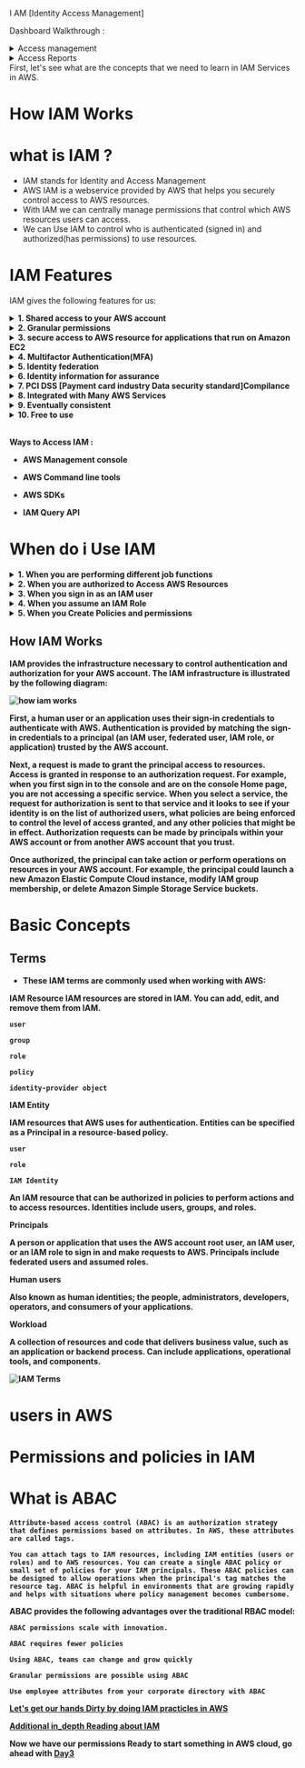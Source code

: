 I AM [Identity Access Management]

Dashboard Walkthrough :

<details> <summary>Access management</summary>User groups <br> users <br> Roles <br> Policies <br> Identity Providers <br> Account Settings</details>

<details><summary>Access Reports</summary>Access Analyzer <br>-  Exeternal Access <br> - Unused access <br> - Analyser settings <br> Credential Report <br>Organization activity <br> Service control policies</details>
First, let's see what are the concepts that we need to learn in IAM Services in AWS.

# How IAM Works

# what is IAM ?
- IAM stands for Identity and Access Management
- AWS IAM is a webservice provided by AWS that helps you securely control access to AWS resources.
- With IAM we can centrally manage permissions that control which AWS resources users can access.
- We can Use IAM to control who is authenticated (signed in) and authorized(has permissions) to use resources.

# IAM Features
IAM gives the following features for us:
<details><summary><b>1. Shared access to your AWS account</summary><br><b>

    You can grant other people permission to administer and use resources in your AWS account without having to share your password or access key.
</details>

<details>
<summary>2. Granular permissions</summary><b>

    You can grant other people permission to administer and use resources in your AWS account without having to share your password or access key. EX: We might allow some users complete access to EC2, S3,Redshift etc. But, for other users, we can allow read-only permission to S3 buckets, only administrator access to some ec2 instances or acces to only billing information etc.
</details>
<details><summary>3. secure access to AWS resource for applications that run on Amazon EC2</summary> <br><b>

    You can use IAM features to securely provide credentials for applications that run on EC2 instances. These credentials provide permissions for your application to access other AWS resources. Examples include S3 buckets and DynamoDB tables.

</details>
<details>
<summary>
4. Multifactor Authentication(MFA)</summary><br><b>
    
    You can add two-factor authentication to your account and to individual users for extra security. With MFA you or your users must provide not only a password or access key to work with your account, but also a code from a specially configured device  
</details>
<details><summary>5. Identity federation</summary><br><>
    
    You can allow users who already have passwords elsewhere—for example, in your corporate network or with an internet identity provider—to get temporary access to your AWS account.
</details>
<details><summary>6. Identity information for assurance
</summary><br><b>


    If you use AWS CloudTrail, you receive log records that include information about those who made requests for resources in your account. That information is based on IAM identities.
</details>
<details><summary>
7. PCI DSS [Payment card industry Data security standard]Compilance</summary><br><b>
   
   
    IAM supports the processing, storage, and transmission of credit card data by a merchant or service provider, and has been validated as being compliant with Payment Card Industry (PCI) Data Security Standard (DSS).
</details>
<details><summary>
8. Integrated with Many AWS Services</summary><br><b> 


[List of services we can integrate with IAM](https://docs.aws.amazon.com/IAM/latest/UserGuide/reference_aws-services-that-work-with-iam.html)
   </details>
<details><summary>
9.  Eventually consistent</summary><br><b>
    
    IAM, like many other AWS services, is eventually consistent. IAM achieves high availability by replicating data across multiple servers within Amazon's data centers around the world. If a request to change some data is successful, the change is committed and safely stored. However, the change must be replicated across IAM, which can take some time

    But, AWs itself recommends us to do not include such IAM changes in the critical, high-availability code paths of your application. Instead, make IAM changes in a separate initialization or setup routine that you run less frequently.
</details>

<details><summary>
10.     Free to use</summary><br><b>
    
        AWS IAM and AWS Security Token Service(AWS STS) are features of your AWS account offered at no additional charge. You are charged only when accessing other AWS services using Your IAM users or AWS STS temporary security credentials.

</details> </br>

Ways to Access IAM :

- **AWS Management console**

- **AWS Command line tools**

- **AWS SDKs**

- **IAM Query API**

# When do i Use IAM
<details><summary>1. When you are performing different job functions</summary><br><b>

    AWS Identity and Access Management is a core infrastructure service that provides the foundation for access control based on identities within AWS. You use IAM every time you access your AWS account.

    How you use IAM differs, depending on the work that you do in AWS.

        we can use IAM in 3 different ways as an user, 
        1. Service user 2. Service Administrator 3. IAM Administrator
</details>
<details><summary>2. When you are authorized to Access AWS Resources</summary><br><b>

    Authentication is how you sign in to AWS using your identity credentials. You must be authenticated (signed in to AWS) as the AWS account root user, as an IAM user, or by assuming an IAM role.

    You can sign in to AWS as a federated identity by using credentials provided through an identity source.

</details>
<details><summary>3. When you sign in as an IAM user</summary><br><b>
   
    An IAM user is an identity within your AWS account that has specific permissions for a single person or application. Where possible, we recommend relying on temporary credentials instead of creating IAM users who have long-term credentials such as passwords and access keys. However, if you have specific use cases that require long-term credentials with IAM users, AWS recommend that you rotate access keys.

    An IAM group is an identity that specifies a collection of IAM users. You can't sign in as a group. You can use groups to specify permissions for multiple users at a time. Groups make permissions easier to manage for large sets of users. For example, you could have a group named IAMAdmins and give that group permissions to administer IAM resources.

    Users are different from roles. A user is uniquely associated with one person or application, but a role is intended to be assumable by anyone who needs it. Users have permanent long-term credentials, but roles provide temporary credentials. 

</details>
<details><summary>4. When you assume an IAM Role</summary><br><b>

    An IAM role is an identity within your AWS account that has specific permissions. It is similar to an IAM user, but is not associated with a specific person. You can temporarily assume an IAM role in the AWS Management Console by switching roles. You can assume a role by calling an AWS CLI or AWS API operation or by using a custom URL

    IAM roles with temporary credentials are useful in the following situations:
        - Federated user access
        - Temporary IAM user permissions
        - Cross-account access
        - Cross-service access
            A service might do this using the calling principal's permissions,using a service role, or using a service-linked role. 
       - Applications running on Amazon EC2
</details>
<details><summary>5. When you Create Policies and permissions</summary><br><b>

    You grant permissions to a user by creating a policy, which is a document that lists the actions that a user can perform and the resources those actions can affect. Any actions or resources that are not explicitly allowed are denied by default. Policies can be created and attached to principals (users, groups of users, roles assumed by users, and resources).

    These policies are used with an IAM role:
        Trust policy : Defines which principals can assume the role, and under which conditions. A trust policy is a specific type of resource-based policy for IAM roles. A role can have only one trust policy.

        Identity-based policies (inline and managed) – These policies define the permissions that the user of the role is able to perform (or is denied from performing), and on which resources.
</details>


## How IAM Works

IAM provides the infrastructure necessary to control authentication and authorization for your AWS account. The IAM infrastructure is illustrated by the following diagram:

![how iam works](https://github.com/Charan-happy/AWS-Devops_Zero-to-Hero/blob/main/Images/HOW-IAM-Works.png)

First, a human user or an application uses their sign-in credentials to authenticate with AWS. Authentication is provided by matching the sign-in credentials to a principal (an IAM user, federated user, IAM role, or application) trusted by the AWS account.

Next, a request is made to grant the principal access to resources. Access is granted in response to an authorization request. For example, when you first sign in to the console and are on the console Home page, you are not accessing a specific service. When you select a service, the request for authorization is sent to that service and it looks to see if your identity is on the list of authorized users, what policies are being enforced to control the level of access granted, and any other policies that might be in effect. Authorization requests can be made by principals within your AWS account or from another AWS account that you trust.

Once authorized, the principal can take action or perform operations on resources in your AWS account. For example, the principal could launch a new Amazon Elastic Compute Cloud instance, modify IAM group membership, or delete Amazon Simple Storage Service buckets.

# Basic Concepts

## Terms

- These IAM terms are commonly used when working with AWS:

IAM Resource
IAM resources are stored in IAM. You can add, edit, and remove them from IAM.

    user

    group

    role

    policy

    identity-provider object

IAM Entity

IAM resources that AWS uses for authentication. Entities can be specified as a Principal in a resource-based policy.

    user

    role

    IAM Identity

An IAM resource that can be authorized in policies to perform actions and to access resources. Identities include users, groups, and roles.

Principals

A person or application that uses the AWS account root user, an IAM user, or an IAM role to sign in and make requests to AWS. Principals include federated users and assumed roles.

Human users

Also known as human identities; the people, administrators, developers, operators, and consumers of your applications.

Workload

A collection of resources and code that delivers business value, such as an application or backend process. Can include applications, operational tools, and components.

![IAM Terms](https://github.com/Charan-happy/AWS-Devops_Zero-to-Hero/blob/main/Images/iam-terms.png)

# users in AWS

# Permissions and policies in IAM

# What is ABAC
    
    Attribute-based access control (ABAC) is an authorization strategy that defines permissions based on attributes. In AWS, these attributes are called tags. 
    
    You can attach tags to IAM resources, including IAM entities (users or roles) and to AWS resources. You can create a single ABAC policy or small set of policies for your IAM principals. These ABAC policies can be designed to allow operations when the principal's tag matches the resource tag. ABAC is helpful in environments that are growing rapidly and helps with situations where policy management becomes cumbersome.

ABAC provides the following advantages over the traditional RBAC model:

    ABAC permissions scale with innovation.

    ABAC requires fewer policies

    Using ABAC, teams can change and grow quickly

    Granular permissions are possible using ABAC

    Use employee attributes from your corporate directory with ABAC

[Let's get our hands Dirty by doing IAM practicles in AWS](https://docs.aws.amazon.com/IAM/latest/UserGuide/getting-started.html#getting-started-prereqs)    


[Additional in_depth Reading about IAM](https://docs.aws.amazon.com/IAM)

Now we have our permissions Ready to start something in AWS cloud, go ahead with [Day3](https://github.com/charan-happy/AWS-Devops_Zero-to-Hero/tree/main/Day3)
